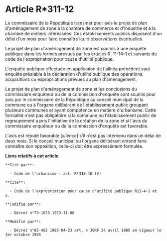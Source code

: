 # Article R*311-12

Le commissaire de la République  transmet pour avis le projet de plan d'aménagement de zone à la chambre de commerce et
d'industrie et à la chambre de métiers intéressées. Ces établissements publics disposent d'un délai d'un mois pour faire
connaître leurs observations éventuelles.

Le projet de plan d'aménagement de zone est soumis à une enquête publique dans les formes prévues par les articles R. 11-14-1
et suivants du code de l'expropriation pour cause d'utilité publique.

L'enquête publique effectuée en application de l'alinéa précédent vaut enquête préalable à la déclaration d'utilité publique
des opérations, acquisitions ou expropriations prévues au plan d'aménagement.

Le projet de plan d'aménagement de zone et les conclusions du commissaire enquêteur ou de la commission d'enquête sont soumis
pour avis par le commissaire de la République au conseil municipal de la commune ou à l'organe délibérant de l'établissement
public groupant plusieurs communes et ayant compétence en matière d'urbanisme. Cette formalité n'est pas obligatoire si la
commune ou l'établissement public de regroupement a pris l'initiative de la création de la zone et si l'avis du commissaire
enquêteur ou de la commission d'enquête est favorable.

L'avis est réputé favorable [*silence*] s'il n'est pas intervenu dans un délai de deux mois. Si le conseil municipal ou
l'organe délibérant entend faire connaître son opposition, celle-ci doit être expressément formulée.

**Liens relatifs à cet article**

	**Cité par**:

	  - Code de l'urbanisme - art. R*318-18 (V)

	**Cite**:

	  - Code de l'expropriation pour cause d'utilité publique R11-4-1 et s.

	**Codifié par**:

	  - Décret n°73-1023 1973-11-08

	**Modifié par**:

	  - Décret n°85-452 1985-04-23 art. 4 JORF 24 avril 1985 en vigueur le 1er octobre 1985
